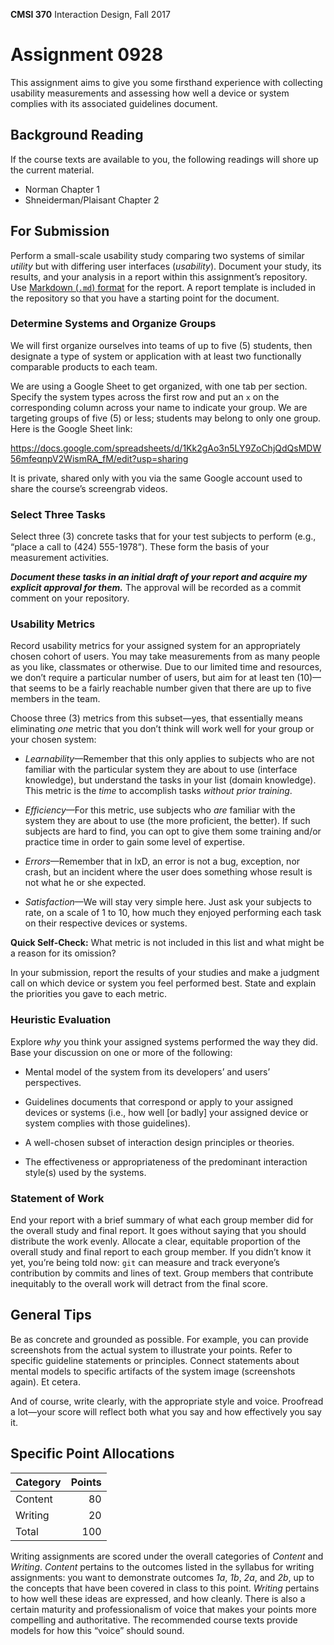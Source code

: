 **CMSI 370** Interaction Design, Fall 2017

# Assignment 0928

This assignment aims to give you some firsthand experience with collecting usability measurements and assessing how well a device or system complies with its associated guidelines document. 

## Background Reading
If the course texts are available to you, the following readings will shore up the current material.
- Norman Chapter 1
- Shneiderman/Plaisant Chapter 2

## For Submission

Perform a small-scale usability study comparing two systems of similar _utility_ but with differing user interfaces (_usability_). Document your study, its results, and your analysis in a report within this assignment’s repository. Use [Markdown (`.md`) format](https://guides.github.com/features/mastering-markdown/) for the report. A report template is included in the repository so that you have a starting point for the document.

### Determine Systems and Organize Groups
We will first organize ourselves into teams of up to five (5) students, then designate a type of system or application with at least two functionally comparable products to each team.

We are using a Google Sheet to get organized, with one tab per section. Specify the system types across the first row and put an `x` on the corresponding column across your name to indicate your group. We are targeting groups of five (5) or less; students may belong to only one group. Here is the Google Sheet link:

https://docs.google.com/spreadsheets/d/1Kk2gAo3n5LY9ZoChjQdQsMDW56mfeqnpV2WismRA_fM/edit?usp=sharing

It is private, shared only with you via the same Google account used to share the course’s screengrab videos.

### Select Three Tasks
Select three (3) concrete tasks that for your test subjects to perform (e.g., “place a call to (424) 555-1978”). These form the basis of your measurement activities.

_**Document these tasks in an initial draft of your report and acquire my explicit approval for them.**_ The approval will be recorded as a commit comment on your repository.

### Usability Metrics
Record usability metrics for your assigned system for an appropriately chosen cohort of users. You may take measurements from as many people as you like, classmates or otherwise. Due to our limited time and resources, we don’t require a particular number of users, but aim for at least ten (10)—that seems to be a fairly reachable number given that there are up to five members in the team.

Choose three (3) metrics from this subset—yes, that essentially means eliminating _one_ metric that you don’t think will work well for your group or your chosen system:

- _Learnability_—Remember that this only applies to subjects who are not familiar with the particular system they are about to use (interface knowledge), but understand the tasks in your list (domain knowledge). This metric is the _time_ to accomplish tasks _without prior training_.

- _Efficiency_—For this metric, use subjects who _are_ familiar with the system they are about to use (the more proficient, the better). If such subjects are hard to find, you can opt to give them some training and/or practice time in order to gain some level of expertise.

- _Errors_—Remember that in IxD, an error is not a bug, exception, nor crash, but an incident where the user does something whose result is not what he or she expected.

- _Satisfaction_—We will stay very simple here. Just ask your subjects to rate, on a scale of 1 to 10, how much they enjoyed performing each task on their respective devices or systems.

**Quick Self-Check:** What metric is not included in this list and what might be a reason for its omission?

In your submission, report the results of your studies and make a judgment call on which device or system you feel performed best. State and explain the priorities you gave to each metric.

### Heuristic Evaluation
Explore _why_ you think your assigned systems performed the way they did. Base your discussion on one or more of the following:

- Mental model of the system from its developers’ and users’ perspectives.

- Guidelines documents that correspond or apply to your assigned devices or systems (i.e., how well [or badly] your assigned device or system complies with those guidelines).

- A well-chosen subset of interaction design principles or theories.

- The effectiveness or appropriateness of the predominant interaction style(s) used by the systems.

### Statement of Work
End your report with a brief summary of what each group member did for the overall study and final report. It goes without saying that you should distribute the work evenly. Allocate a clear, equitable proportion of the overall study and final report to each group member. If you didn’t know it yet, you’re being told now: `git` can measure and track everyone’s contribution by commits and lines of text. Group members that contribute inequitably to the overall work will detract from the final score.

## General Tips
Be as concrete and grounded as possible. For example, you can provide screenshots from the actual system to illustrate your points. Refer to specific guideline statements or principles. Connect statements about mental models to specific artifacts of the system image (screenshots again). Et cetera.

And of course, write clearly, with the appropriate style and voice. Proofread a lot—your score will reflect both what you say and how effectively you say it.

## Specific Point Allocations

| Category | Points |
| ---- | ----: |
| Content | 80 |
| Writing | 20 |
| Total | 100 |

Writing assignments are scored under the overall categories of _Content_ and _Writing_. _Content_ pertains to the outcomes listed in the syllabus for writing assignments: you want to demonstrate outcomes _1a_, _1b_, _2a_, and _2b_, up to the concepts that have been covered in class to this point. _Writing_ pertains to how well these ideas are expressed, and how cleanly. There is also a certain maturity and professionalism of voice that makes your points more compelling and authoritative. The recommended course texts provide models for how this “voice” should sound.
